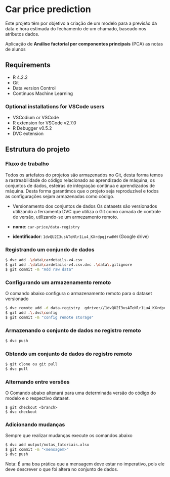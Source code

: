 # Car price prediction

Este projeto têm por objetivo a criação de um modelo para a previsão da data e hora estimada do fechamento de um chamado, baseado nos atributos dados.

Aplicação de **Análise factorial por componentes principais** (PCA) as notas de alunos

## Requirements
- R 4.2.2
- Git
- Data version Control
- Continuos Machine Learning

### Optional installations for VSCode users
- VSCodium or VSCode
- R extension for VSCode v2.7.0
- R Debugger v0.5.2
- DVC extension



## Estrutura do projeto


### Fluxo de trabalho

Todos os artefatos do projetos são armazenados no Git, desta forma temos a rastreabilidade do código relacionado ao aprendizado de máquina, os conjuntos de dados, esteiras de integração contínua e aprendizados de máquina. Desta forma garantimos que o projeto seja reproduzível e todos as configurações sejam armazenadas como código.

- Versionamento dos conjuntos de dados
Os datasets são versionados utilizando a ferramenta DVC que utiliza o Git como camada de controle de versão, utilizando-se um armezamento remoto.

- **nome**: `car-price/data-registry`
- **identificador**: `1dvQU2I3usATeNlr1Lu4_KXrdpqjrwdWH` (Google drive)

### Registrando um conjundo de dados

```bash
$ dvc add .\data\cardetails-v4.csv
$ git add .\data\cardetails-v4.csv.dvc .\data\.gitignore
$ git commit -m "Add raw data"
```

### Configurando um armazenamento remoto

O comando abaixo configura o armazenamento remoto para o dataset versionado

```bash
$ dvc remote add -d data-registry  gdrive://1dvQU2I3usATeNlr1Lu4_KXrdpqjrwdWH/data-registry/car-price
$ git add .\.dvc\config
$ git commit -m "config remote storage"
```

### Armazenando o conjunto de dados no registro remoto
```bash
$ dvc push
```

### Obtendo um conjunto de dados do registro remoto
```bash
$ git clone ou git pull
$ dvc pull
```

### Alternando entre versões

O Comando abaixo altenará para uma determinada versão do código do modelo e o respectivo dataset.

```
$ git checkout <branch>
$ dvc checkout
```

### Adicionando mudanças
Sempre que realizar mudanças execute os comandos abaixo
```bash
$ dvc add output/notas_fatoriais.xlsx
$ git commit -m "<mensagem>"
$ dvc push
```
Nota: É uma boa prática que a mensagem deve estar  no imperativo, pois ele deve descrever o que foi altera no conjunto de dados.

### 
